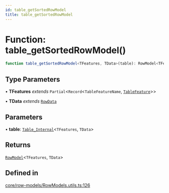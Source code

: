 ```yaml
---
id: table_getSortedRowModel
title: table_getSortedRowModel
---
```


# Function: table\_getSortedRowModel()

```ts
function table_getSortedRowModel<TFeatures, TData>(table): RowModel<TFeatures, TData>
```

## Type Parameters

• **TFeatures** *extends* `Partial`\<`Record`\<`TableFeatureName`, [`TableFeature`](../interfaces/tablefeature.md)\>\>

• **TData** *extends* [`RowData`](../type-aliases/rowdata.md)

## Parameters

• **table**: [`Table_Internal`](../type-aliases/table_internal.md)\<`TFeatures`, `TData`\>

## Returns

[`RowModel`](../interfaces/rowmodel.md)\<`TFeatures`, `TData`\>

## Defined in

[core/row-models/RowModels.utils.ts:126](https://github.com/TanStack/table/blob/main/packages/table-core/src/core/row-models/RowModels.utils.ts#L126)
